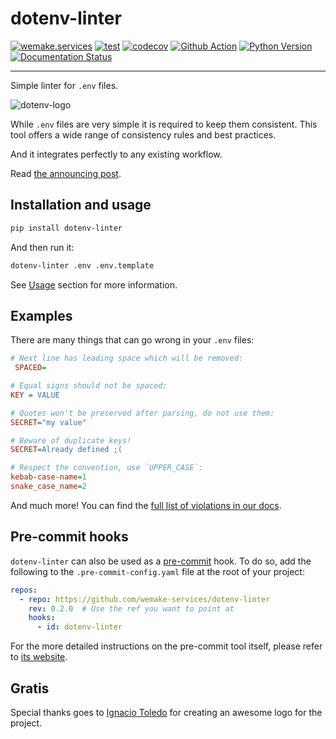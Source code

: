 # dotenv-linter

[![wemake.services](https://img.shields.io/badge/%20-wemake.services-green.svg?label=%20&logo=data%3Aimage%2Fpng%3Bbase64%2CiVBORw0KGgoAAAANSUhEUgAAABAAAAAQCAMAAAAoLQ9TAAAABGdBTUEAALGPC%2FxhBQAAAAFzUkdCAK7OHOkAAAAbUExURQAAAAAAAAAAAAAAAAAAAAAAAAAAAAAAAP%2F%2F%2F5TvxDIAAAAIdFJOUwAjRA8xXANAL%2Bv0SAAAADNJREFUGNNjYCAIOJjRBdBFWMkVQeGzcHAwksJnAPPZGOGAASzPzAEHEGVsLExQwE7YswCb7AFZSF3bbAAAAABJRU5ErkJggg%3D%3D)](https://wemake-services.github.io)
[![test](https://github.com/wemake-services/dotenv-linter/actions/workflows/test.yml/badge.svg?branch=master&event=push)](https://github.com/wemake-services/dotenv-linter/actions/workflows/test.yml)
[![codecov](https://codecov.io/gh/wemake-services/dotenv-linter/branch/master/graph/badge.svg)](https://codecov.io/gh/wemake-services/dotenv-linter)
[![Github Action](https://github.com/wemake-services/dotenv-linter/workflows/dotenv/badge.svg)](https://github.com/wemake-services/dotenv-linter/actions?query=workflow%3Adotenv)
[![Python Version](https://img.shields.io/pypi/pyversions/dotenv-linter.svg)](https://pypi.org/project/dotenv-linter/)
[![Documentation Status](https://readthedocs.org/projects/dotenv-linter/badge/?version=latest)](https://dotenv-linter.readthedocs.io/en/latest/?badge=latest)

---

Simple linter for `.env` files.

![dotenv-logo](https://raw.githubusercontent.com/wemake-services/dotenv-linter/master/docs/_static/dotenv-logo@2.png)

While `.env` files are very simple it is required to keep them consistent.
This tool offers a wide range of consistency rules and best practices.

And it integrates perfectly to any existing workflow.

Read [the announcing post](https://sobolevn.me/2019/01/announcing-dotenv-linter).


## Installation and usage

```bash
pip install dotenv-linter
```

And then run it:

```bash
dotenv-linter .env .env.template
```

See [Usage](https://dotenv-linter.readthedocs.io/en/latest/#usage)
section for more information.


## Examples

There are many things that can go wrong in your `.env` files:

```ini
# Next line has leading space which will be removed:
 SPACED=

# Equal signs should not be spaced:
KEY = VALUE

# Quotes won't be preserved after parsing, do not use them:
SECRET="my value"

# Beware of duplicate keys!
SECRET=Already defined ;(

# Respect the convention, use `UPPER_CASE`:
kebab-case-name=1
snake_case_name=2
```

And much more! You can find the [full list of violations in our docs](https://dotenv-linter.readthedocs.io/en/latest/pages/violations/).


## Pre-commit hooks

`dotenv-linter` can also be used as a [pre-commit](https://github.com/pre-commit/pre-commit) hook.
To do so, add the following to the `.pre-commit-config.yaml` file at the root of your project:

```yaml
repos:
  - repo: https://github.com/wemake-services/dotenv-linter
    rev: 0.2.0  # Use the ref you want to point at
    hooks:
      - id: dotenv-linter
```

For the more detailed instructions on the pre-commit tool itself,
please refer to [its website](https://pre-commit.com/).

## Gratis

Special thanks goes to [Ignacio Toledo](https://ign.uy)
for creating an awesome logo for the project.
